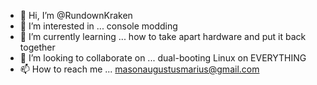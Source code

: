 - 👋 Hi, I’m @RundownKraken
- 👀 I’m interested in ... console modding
- 🌱 I’m currently learning ... how to take apart hardware and put it back together
- 💞️ I’m looking to collaborate on ... dual-booting Linux on EVERYTHING
- 📫 How to reach me ... masonaugustusmarius@gmail.com

<!---
RundownKraken/RundownKraken is a ✨ special ✨ repository because its `README.md` (this file) appears on your GitHub profile.
You can click the Preview link to take a look at your changes.
--->
